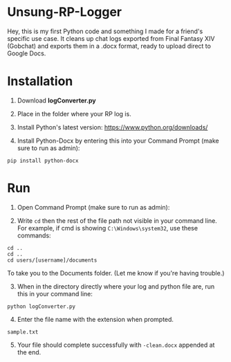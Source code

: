 # Unsung-RP-Logger

Hey, this is my first Python code and something I made for a friend's specific use case. It cleans up chat logs exported from Final Fantasy XIV (Gobchat) and exports them in a .docx format, ready to upload direct to Google Docs. 

# Installation

1. Download **logConverter.py**

2. Place in the folder where your RP log is.

3. Install Python's latest version: https://www.python.org/downloads/

4. Install Python-Docx by entering this into your Command Prompt (make sure to run as admin):

```
pip install python-docx
```

# Run

1. Open Command Prompt (make sure to run as admin):

2. Write `cd` then the rest of the file path not visible in your command line.
For example, if cmd is showing `C:\Windows\system32`, use these commands:

```
cd .. 
cd ..
cd users/[username]/documents
```

To take you to the Documents folder. (Let me know if you're having trouble.)

3. When in the directory directly where your log and python file are, run this in your command line:

```
python logConverter.py
```

4. Enter the file name with the extension when prompted.

```
sample.txt
```

5. Your file should complete successfully with `-clean.docx` appended at the end.
